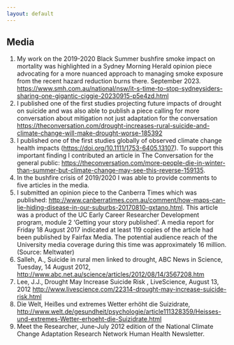 ```yaml
---
layout: default
---
```


## Media

1. My work on the 2019-2020 Black Summer bushfire smoke impact on mortality was highlighted in a Sydney Morning Herald opinion piece advocating for a more nuanced approach to managing smoke exposure from the recent hazard reduction burns there. September 2023. https://www.smh.com.au/national/nsw/it-s-time-to-stop-sydneysiders-sharing-one-gigantic-ciggie-20230915-p5e4zd.html
1. I published one of the first studies projecting future impacts of drought on suicide and was also able to publish a piece calling for more conversation about mitigation not just adaptation for the conversation https://theconversation.com/drought-increases-rural-suicide-and-climate-change-will-make-drought-worse-185392 
1. I published one of the first studies globally of observed climate change health impacts (https://doi.org/10.1111/1753-6405.13107). To support this important finding I contributed an article in The Conversation for the general public: https://theconversation.com/more-people-die-in-winter-than-summer-but-climate-change-may-see-this-reverse-159135.
1. In the bushfire crisis of 2019/2020 I was able to provide comments to five articles in the media. 
1. I submitted an opinion piece to the Canberra Times which was published: http://www.canberratimes.com.au/comment/how-maps-can-lie-hiding-disease-in-our-suburbs-20170810-gxtano.html.  This article was a product of the UC Early Career Researcher Development program, module 2 ‘Getting your story published’. A media report for Friday 18 August 2017 indicated at least 119 copies of the article had been published by Fairfax Media. The potential audience reach of the University media coverage during this time was approximately 16 million. (Source: Meltwater)
1. Salleh, A., Suicide in rural men linked to drought, ABC News in Science, Tuesday, 14 August 2012, http://www.abc.net.au/science/articles/2012/08/14/3567208.htm 
1. Lee, J.J., Drought May Increase Suicide Risk , LiveScience, August 13, 2012 http://www.livescience.com/22314-drought-may-increase-suicide-risk.html 
1. Die Welt, Heißes und extremes Wetter erhöht die Suizidrate, http://www.welt.de/gesundheit/psychologie/article111328359/Heisses-und-extremes-Wetter-erhoeht-die-Suizidrate.html 
1. Meet the Researcher, June-July 2012 edition of the National Climate Change Adaptation Research Network Human Health Newsletter.
